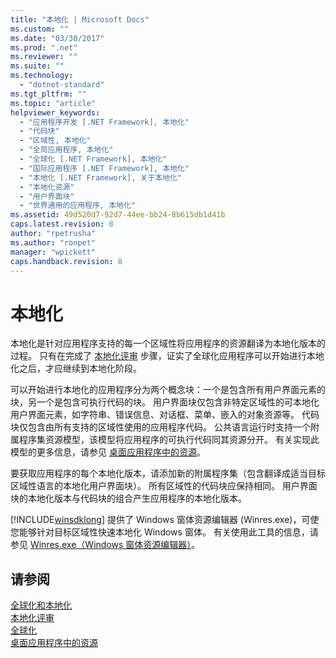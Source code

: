 ```yaml
---
title: "本地化 | Microsoft Docs"
ms.custom: ""
ms.date: "03/30/2017"
ms.prod: ".net"
ms.reviewer: ""
ms.suite: ""
ms.technology: 
  - "dotnet-standard"
ms.tgt_pltfrm: ""
ms.topic: "article"
helpviewer_keywords: 
  - "应用程序开发 [.NET Framework], 本地化"
  - "代码块"
  - "区域性, 本地化"
  - "全局应用程序, 本地化"
  - "全球化 [.NET Framework], 本地化"
  - "国际应用程序 [.NET Framework], 本地化"
  - "本地化 [.NET Framework], 关于本地化"
  - "本地化资源"
  - "用户界面块"
  - "世界通用的应用程序, 本地化"
ms.assetid: 49d520d7-92d7-44ee-bb24-8b615db1d41b
caps.latest.revision: 8
author: "rpetrusha"
ms.author: "ronpet"
manager: "wpickett"
caps.handback.revision: 8
---
```

# 本地化
本地化是针对应用程序支持的每一个区域性将应用程序的资源翻译为本地化版本的过程。  只有在完成了 [本地化评审](../../../docs/standard/globalization-localization/localizability-review.md) 步骤，证实了全球化应用程序可以开始进行本地化之后，才应继续到本地化阶段。  
  
 可以开始进行本地化的应用程序分为两个概念块：一个是包含所有用户界面元素的块，另一个是包含可执行代码的块。  用户界面块仅包含非特定区域性的可本地化用户界面元素，如字符串、错误信息、对话框、菜单、嵌入的对象资源等。  代码块仅包含由所有支持的区域性使用的应用程序代码。  公共语言运行时支持一个附属程序集资源模型，该模型将应用程序的可执行代码同其资源分开。  有关实现此模型的更多信息，请参见 [桌面应用程序中的资源](../../../docs/framework/resources/index.md)。  
  
 要获取应用程序的每个本地化版本，请添加新的附属程序集（包含翻译成适当目标区域性语言的本地化用户界面块）。  所有区域性的代码块应保持相同。  用户界面块的本地化版本与代码块的组合产生应用程序的本地化版本。  
  
 [!INCLUDE[winsdklong](../../../includes/winsdklong-md.md)] 提供了 Windows 窗体资源编辑器 \(Winres.exe\)，可使您能够针对目标区域性快速本地化 Windows 窗体。  有关使用此工具的信息，请参见 [Winres.exe（Windows 窗体资源编辑器）](../../../docs/framework/tools/winres-exe-windows-forms-resource-editor.md)。  
  
## 请参阅  
 [全球化和本地化](../../../docs/standard/globalization-localization/index.md)   
 [本地化评审](../../../docs/standard/globalization-localization/localizability-review.md)   
 [全球化](../../../docs/standard/globalization-localization/globalization.md)   
 [桌面应用程序中的资源](../../../docs/framework/resources/index.md)